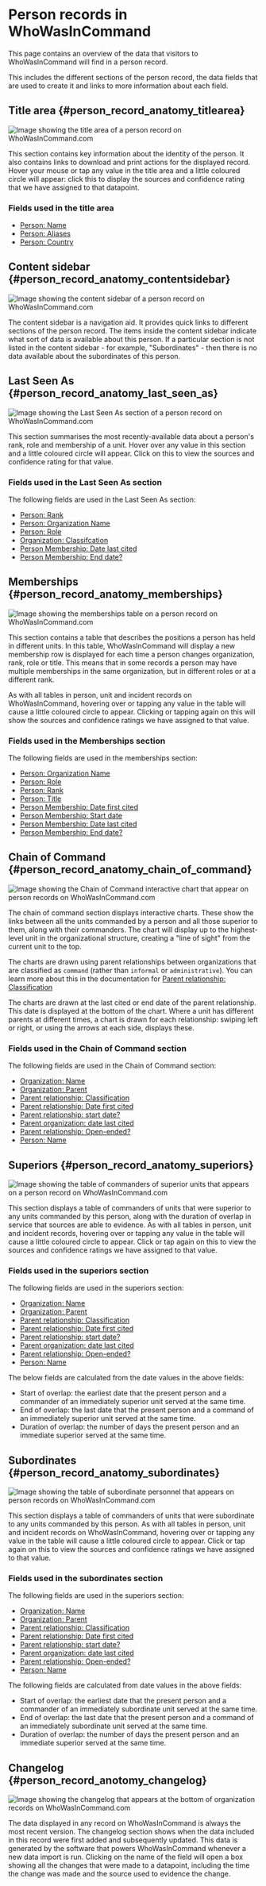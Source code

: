 # Person records in WhoWasInCommand

This page contains an overview of the data that visitors to WhoWasInCommand will find in a person record. 

This includes the different sections of the person record, the data fields that are used to create it and links to more information about each field.

## Title area {#person_record_anatomy_titlearea}

![Image showing the title area of a person record on WhoWasInCommand.com](/assets/person_record_anatomy_titlearea.png)

This section contains key information about the identity of the person. It also contains links to download and print actions for the displayed record. Hover your mouse or tap any value in the title area and a little coloured circle will appear: click this to display the sources and confidence rating that we have assigned to that datapoint.

### Fields used in the title area

 * [Person: Name](/datamodel/persons.md#person_name)
 * [Person: Aliases](/datamodel/persons.md#person_other_names)
 * [Person: Country](/datamodel/persons.md#person_country) 

## Content sidebar {#person_record_anatomy_contentsidebar}

![Image showing the content sidebar of a person record on WhoWasInCommand.com](/assets/person_record_anatomy_content_sidebar.png)

The content sidebar is a navigation aid. It provides quick links to different sections of the person record. The items inside the content sidebar indicate what sort of data is available about this person.  If a particular section is not listed in the content sidebar - for example, "Subordinates" -  then there is no data available about the subordinates of this person.

## Last Seen As {#person_record_anatomy_last_seen_as}

![Image showing the Last Seen As section of a person record on WhoWasInCommand.com](/assets/person_record_anatomy_last_seen_as.png)

This section summarises the most recently-available data about a person's rank, role and membership of a unit. Hover over any value in this section and a little coloured circle will appear. Click on this to view the sources and confidence rating for that value.

### Fields used in the Last Seen As section

The following fields are used in the Last Seen As section:

 * [Person: Rank](/datamodel/persons.md#person_organization_rank)
 * [Person: Organization Name](/datamodel/persons.md#person_organization_name)
 * [Person: Role](/datamodel/persons.md#person_role) 
 * [Organization: Classifcation](/datamodel/organizations.md#organization_classification)
 * [Person Membership: Date last cited](/datamodel/persons.md#person_date_last_cited)
 * [Person Membership: End date?](/datamodel/persons.md#person_date_last_cited_is_end)

## Memberships {#person_record_anatomy_memberships}

![Image showing the memberships table on a person record on WhoWasInCommand.com](/assets/person_record_anatomy_memberships.png)

This section contains a table that describes the positions a person has held in different units. In this table, WhoWasInCommand will display a new membership row is displayed for each time a person changes organization, rank, role or title. This means that in some records a person may have multiple memberships in the same organization, but in different roles or at a different rank. 

As with all tables in person, unit and incident records on WhoWasInCommand, hovering over or tapping any value in the table will cause a little coloured circle to appear. Clicking or tapping again on this will show the sources and confidence ratings we have assigned to that value.


### Fields used in the Memberships section

The following fields are used in the memberships section:

 * [Person: Organization Name](/datamodel/persons.md#person_organization_name)
 * [Person: Role](/datamodel/persons.md#person_organization_role)
 * [Person: Rank](/datamodel/persons.md#person_organization_rank)
 * [Person: Title](/datamodel/persons.md#person_organization_title)
 * [Person Membership: Date first cited](/datamodel/persons.md#person_organization_date_first_cited)
 * [Person Membership: Start date](/datamodel/persons.md#person_date_first_cited_is_start)
 * [Person Membership: Date last cited](/datamodel/persons.md#person_date_last_cited)
 * [Person Membership: End date?](/datamodel/persons.md#person_date_last_cited_is_end)

## Chain of Command {#person_record_anatomy_chain_of_command}

![Image showing the Chain of Command interactive chart that appear on person records on WhoWasInCommand.com](/assets/person_record_anatomy_chain_of_command.png)

The chain of command section displays interactive charts. These show the links between all the units commanded by a person and all those superior to them, along with their commanders. The chart will display up to the highest-level unit in the organizational structure, creating a "line of sight" from the current unit to the top. 

The charts are drawn using parent relationships between organizations that are classified as `command` (rather than `informal` or `administrative`). You can learn more about this in the documentation for [Parent relationship: Classification](datamodel/organizations.md#organization_parent_classification) 

The charts are drawn at the last cited or end date of the parent relationship. This date is displayed at the bottom of the chart. Where a unit has different parents at different times, a chart is drawn for each relationship: swiping left or right, or using the arrows at each side, displays these.


### Fields used in the Chain of Command section

The following fields are used in the Chain of Command section:

 * [Organization: Name](/datamodel/organizations.md#organization_name)
 * [Organization: Parent](/datamodel/organizations.md#organization_parent_name)
 * [Parent relationship: Classification](/datamodel/organizations.md#organization_parent_classification)
 * [Parent relationship: Date first cited](/datamodel/organizations.md#organization_parent_date_first_cited)
 * [Parent relationship: start date?](/datamodel/organizations.md#organization_parent_date_first_cited_is_start)
 * [Parent organization: date last cited](/datamodel/organizations.md#organization_parent_date_last_cited)
 * [Parent relationship: Open-ended?](/datamodel/organizations.md#organization_parent_open_ended)
 * [Person: Name](/datamodel/persons.md#person_name)

## Superiors {#person_record_anatomy_superiors}

![Image showing the table of commanders of superior units that appears on a person record on WhoWasInCommand.com](/assets/person_record_anatomy_superiors.png)

This section displays a table of commanders of units that were superior to any units commanded by this person, along with the duration of overlap in service that sources are able to evidence. As with all tables in person, unit and incident records, hovering over or tapping any value in the table will cause a little coloured circle to appear. Click or tap again on this to view the sources and confidence ratings we have assigned to that value.

### Fields used in the superiors section

The following fields are used in the superiors section:

 * [Organization: Name](/datamodel/organizations.md#organization_name)
 * [Organization: Parent](/datamodel/organizations.md#organization_parent_name)
 * [Parent relationship: Classification](/datamodel/organizations.md#organization_parent_classification)
 * [Parent relationship: Date first cited](/datamodel/organizations.md#organization_parent_date_first_cited)
 * [Parent relationship: start date?](/datamodel/organizations.md#organization_parent_date_first_cited_is_start)
 * [Parent organization: date last cited](/datamodel/organizations.md#organization_parent_date_last_cited)
 * [Parent relationship: Open-ended?](/datamodel/organizations.md#organization_parent_open_ended)
 * [Person: Name](/datamodel/persons.md#person_name)

The below fields are calculated from the date values in the above fields:

 * Start of overlap: the earliest date that the present person and a commander of an immediately superior unit served at the same time.
 * End of overlap: the last date that the present person and a command of an immediately superior unit served at the same time.
 * Duration of overlap: the number of days the present person and an immediate superior served at the same time.

## Subordinates {#person_record_anatomy_subordinates}

![Image showing the table of subordinate personnel that appears on person records on WhoWasInCommand.com](/assets/person_record_anatomy_subordinates.png)

This section displays a table of commanders of units that were subordinate to any units commanded by this person. As with all tables in person, unit and incident records on WhoWasInCommand, hovering over or tapping any value in the table will cause a little coloured circle to appear. Click or tap again on this to view the sources and confidence ratings we have assigned to that value.


### Fields used in the subordinates section

The following fields are used in the superiors section:

 * [Organization: Name](/datamodel/organizations.md#organization_name)
 * [Organization: Parent](/datamodel/organizations.md#organization_parent_name)
 * [Parent relationship: Classification](/datamodel/organizations.md#organization_parent_classification)
 * [Parent relationship: Date first cited](/datamodel/organizations.md#organization_parent_date_first_cited)
 * [Parent relationship: start date?](/datamodel/organizations.md#organization_parent_date_first_cited_is_start)
 * [Parent organization: date last cited](/datamodel/organizations.md#organization_parent_date_last_cited)
 * [Parent relationship: Open-ended?](/datamodel/organizations.md#organization_parent_open_ended)
 * [Person: Name](/datamodel/persons.md#person_name)

The following fields are calculated from date values in the above fields:

 * Start of overlap: the earliest date that the present person and a commander of an immediately subordinate unit served at the same time.
 * End of overlap: the last date that the present person and a command of an immediately subordinate unit served at the same time.
 * Duration of overlap: the number of days the present person and an immediate superior served at the same time.

## Changelog {#person_record_anotomy_changelog}

![Image showing the changelog that appears at the bottom of organization records on WhoWasInCommand.com](/assets/person_record_anatomy_changelog.png)

The data displayed in any record on WhoWasInCommand is always the most recent version. The changelog section shows when the data included in this record were first added and subsequently updated. This data is generated by the software that powers WhoWasInCommand whenever a new data import is run. Clicking on the name of the field will open a box showing all the changes that were made to a datapoint, including the time the change was made and the source used to evidence the change.

